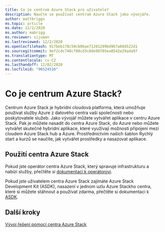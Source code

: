 ```yaml
---
title: Co je centrum Azure Stack pro uživatele?
description: Naučte se používat centrum Azure Stack jako vývojáře.
author: mattbriggs
ms.topic: article
ms.date: 12/2/2020
ms.author: mabrigg
ms.reviewer: sijuman
ms.lastreviewed: 12/2/2020
ms.openlocfilehash: 917beb178c50cb06ae71201299bd967a60d522d1
ms.sourcegitcommit: 9ef2cdc748cf00cd3c8de90705ea0542e29ada97
ms.translationtype: MT
ms.contentlocale: cs-CZ
ms.lasthandoff: 12/02/2020
ms.locfileid: "96524516"
---
```

# <a name="what-is-azure-stack-hub"></a>Co je centrum Azure Stack?

Centrum Azure Stack je hybridní cloudová platforma, která umožňuje používat služby Azure z datového centra vaší společnosti nebo poskytovatele služeb. Jako vývojář můžete vytvářet aplikace v centru Azure Stack. Pak je můžete nasadit do centra Azure Stack, do Azure nebo můžete vytvářet skutečně hybridní aplikace, které využívají možnosti připojení mezi cloudem Azure Stack hub a Azure. Prostřednictvím našich šablon Rychlý start a kurzů se naučíte, jak vytvářet prostředky a nasazovat aplikace.

## <a name="how-to-use-azure-stack-hub"></a>Použití centra Azure Stack

Pokud jste operátor centra Azure Stack, který spravuje infrastrukturu a nabízí služby, přečtěte si [dokumentaci k operátorovi](../operator/index.yml).

Pokud jste uživatelem centra Azure Stack zajímáte Azure Stack Development Kit (ASDK), nasazení v jednom uzlu Azure Stackho centra, které si můžete stáhnout a používat zdarma, přečtěte si dokumentaci k [ASDK](../asdk/index.yml).

## <a name="next-steps"></a>Další kroky

[Vývoj řešení pomocí centra Azure Stack](azure-stack-dev-start.md)
